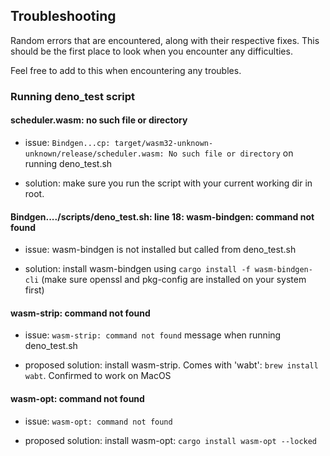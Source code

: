 ## Troubleshooting

Random errors that are encountered, along with their respective fixes. 
This should be the first place to look when you encounter any difficulties.

Feel free to add to this when encountering any troubles.

### Running deno_test script

#### scheduler.wasm: no such file or directory
* issue: `Bindgen...cp: target/wasm32-unknown-unknown/release/scheduler.wasm: No such file or directory`
on running deno_test.sh

* solution: make sure you run the script with your current working dir in root.

#### Bindgen..../scripts/deno_test.sh: line 18: wasm-bindgen: command not found
* issue: wasm-bindgen is not installed but called from deno_test.sh  

* solution: install wasm-bindgen using `cargo install -f wasm-bindgen-cli`
(make sure openssl and pkg-config are installed on your system first)

#### wasm-strip: command not found
* issue: `wasm-strip: command not found` message when running deno_test.sh

* proposed solution: install wasm-strip. Comes with 'wabt': `brew install wabt`. Confirmed to work on MacOS

#### wasm-opt: command not found
* issue: `wasm-opt: command not found`

* proposed solution: install wasm-opt: `cargo install wasm-opt --locked`

